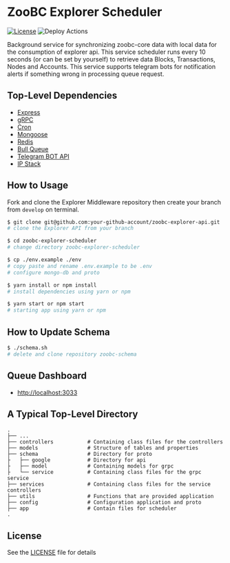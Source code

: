 # ZooBC Explorer Scheduler

[![License](https://img.shields.io/badge/License-Apache%202.0-blue.svg)](https://opensource.org/licenses/Apache-2.0)
![Deploy Actions](https://github.com/zoobc/zoobc-explorer-scheduler/workflows/Deploy%20Actions/badge.svg?branch=master)

Background service for synchronizing zoobc-core data with local data for the consumption of explorer api. This service scheduler runs every 10 seconds (or can be set by yourself) to retrieve data Blocks, Transactions, Nodes and Accounts. This service supports telegram bots for notification alerts if something wrong in processing queue request.

## Top-Level Dependencies

- [Express](https://www.npmjs.com/package/express)
- [gRPC](https://grpc.io/docs/quickstart/node/)
- [Cron](https://www.npmjs.com/package/cron)
- [Mongoose](https://mongoosejs.com/docs//)
- [Redis](https://redis.io/topics/quickstart)
- [Bull Queue](https://optimalbits.github.io/bull/)
- [Telegram BOT API](https://www.npmjs.com/package/node-telegram-bot-api)
- [IP Stack](https://ipstack.com/documentation)

## How to Usage

Fork and clone the Explorer Middleware repository then create your branch from `develop` on terminal.

```bash
$ git clone git@github.com:your-github-account/zoobc-explorer-api.git
# clone the Explorer API from your branch

$ cd zoobc-explorer-scheduler
# change directory zoobc-explorer-scheduler

$ cp ./env.example ./env
# copy paste and rename .env.example to be .env
# configure mongo-db and proto

$ yarn install or npm install
# install dependencies using yarn or npm

$ yarn start or npm start
# starting app using yarn or npm
```

## How to Update Schema

```bash
$ ./schema.sh
# delete and clone repository zoobc-schema
```

## Queue Dashboard

- [http://localhost:3033](http://localhost:3033)

## A Typical Top-Level Directory

    .
    ├── ...
    ├── controllers           # Containing class files for the controllers
    ├── models                # Structure of tables and properties
    ├── schema                # Directory for proto
    ├   ├── google            # Directory for api
    ├   ├── model             # Containing models for grpc
    ├   └── service           # Containing class files for the grpc service
    ├── services              # Containing class files for the service controllers
    ├── utils                 # Functions that are provided application
    ├── config                # Configuration application and proto
    ├── app                   # Contain files for scheduler
    .

## License

See the [LICENSE](LICENSE) file for details

